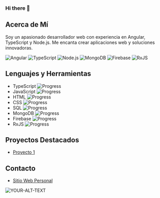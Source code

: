 ### Hi there 👋


## Acerca de Mí

Soy un apasionado desarrollador web con experiencia en Angular, TypeScript y Node.js. Me encanta crear aplicaciones web y soluciones innovadoras.

![Angular](https://img.shields.io/badge/-Angular-red?logo=angular&logoColor=white&style=flat-square)
![TypeScript](https://img.shields.io/badge/-TypeScript-007ACC?logo=typescript&logoColor=white&style=flat-square)
![Node.js](https://img.shields.io/badge/-Node.js-339933?logo=node.js&logoColor=white&style=flat-square)
![MongoDB](https://img.shields.io/badge/-MongoDB-47A248?logo=mongodb&logoColor=white&style=flat-square)
![Firebase](https://img.shields.io/badge/-Firebase-FFCA28?logo=firebase&logoColor=black&style=flat-square)
![RxJS](https://img.shields.io/badge/-RxJS-B7178C?logo=reactivex&logoColor=white&style=flat-square)


## Lenguajes y Herramientas

- TypeScript ![Progress](https://progress-bar.dev/90)
- JavaScript ![Progress](https://progress-bar.dev/80)
- HTML ![Progress](https://progress-bar.dev/70)
- CSS ![Progress](https://progress-bar.dev/60)
- SQL ![Progress](https://progress-bar.dev/50)
- MongoDB ![Progress](https://progress-bar.dev/40)
- Firebase ![Progress](https://progress-bar.dev/30)
- RxJS ![Progress](https://progress-bar.dev/70)

## Proyectos Destacados

- [Proyecto 1](https://firthunstrade.web.app/#/)

## Contacto


- [Sitio Web Personal](https://firthuns2022.web.app/#/dashboard)


<!--
- [LinkedIn](https://www.linkedin.com/in/tu_usuario/)
https://docs.github.com/es/get-started/writing-on-github/working-with-advanced-formatting/creating-diagrams
**Firthuns2021/Firthuns2021** is a ✨ _special_ ✨ repository because its `README.md` (this file) appears on your GitHub profile.

Here are some ideas to get you started:

- 🔭 I’m currently working on ...
- 🌱 I’m currently learning ...
- 👯 I’m looking to collaborate on ...
- 🤔 I’m looking for help with ...
- 💬 Ask me about ...
- 📫 How to reach me: ...
- 😄 Pronouns: ...
- ⚡ Fun fact: ...
-->
<picture>
 <source media="(prefers-color-scheme: dark)" srcset="YOUR-DARKMODE-IMAGE">
 <source media="(prefers-color-scheme: light)" srcset="YOUR-LIGHTMODE-IMAGE">
 <img alt="YOUR-ALT-TEXT" src="YOUR-DEFAULT-IMAGE">
</picture>
